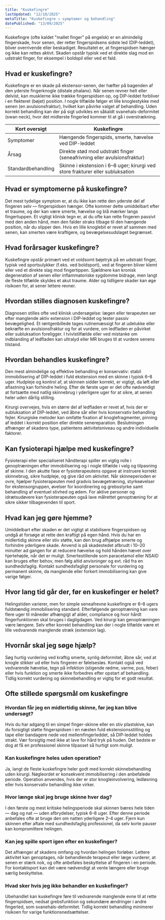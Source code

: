```yaml
---
title: "Kuskefingre"
lastUpdated: "12/10/2025"
metaTitle: "Kuskefingre → symptomer og behandling"
datePublished: "13/09/2025"
---
```


Kuskefingre (ofte kaldet "mallet finger" på engelsk) er en almindelig fingerskade, hvor senen, der retter fingerspidsens sidste led (DIP-leddet), bliver overrivende eller beskadiget. Resultatet er, at fingerspidsen hænger og ikke kan rettes aktivt. Skaden opstår typisk ved et direkte slag mod en udstrakt finger, for eksempel i boldspil eller ved et fald.

## Hvad er kuskefingre?
Kuskefingre er en skade på ekstensor-senen, der hæfter på bagenden af den yderste fingerknogle (distale phalanx). Når senen revner helt eller delvist, kan musklerne ikke trække fingerspidsen op, og DIP-leddet forbliver i en flekteret (bøjet) position. I nogle tilfælde følger et lille knoglestykke med senen (en avulsionsfraktur), hvilket kan påvirke valget af behandling. Uden korrekt behandling kan der på sigt udvikles en såkaldt svanehals-deformitet (swan neck), hvor det midterste fingerled kommer til at gå i overstrækning.

| Kort oversigt | Kuskefingre |
| --- | --- |
| Symptomer | Hængende fingerspids, smerte, hævelse ved DIP-leddet |
| Årsag | Direkte stød mod udstrakt finger (seneafrivning eller avulsionsfraktur) |
| Standardbehandling | Skinne i ekstension i 6–8 uger; kirurgi ved store frakturer eller subluksation |

## Hvad er symptomerne på kuskefingre?
Det mest tydelige symptom er, at du ikke kan rette den yderste del af fingeren selv — fingerspidsen hænger. Ofte kommer dette umiddelbart efter et traume, og der kan være smerte, hævelse og blå mærker langs fingertuppen. Et vigtigt klinisk tegn er, at du ofte kan rette fingeren passivt med den anden hånd, men den falder straks tilbage til den hængende position, når du slipper den. Hvis en lille knoglebit er revet af sammen med senen, kan smerten være kraftigere, og bevægelsesudslaget begrænset.

## Hvad forårsager kuskefingre?
Kuskefingre opstår primært ved et voldsomt bøjetryk på en udstrakt finger, typisk ved sportsulykker (f.eks. ved boldsport), ved at fingeren bliver klemt eller ved et direkte slag mod fingertippen. Sjældnere kan kronisk degeneration af senen eller inflammatoriske sygdomme bidrage, men langt de fleste tilfælde skyldes et akut traume. Alder og tidligere skader kan øge risikoen for, at sener lettere revner.

## Hvordan stilles diagnosen kuskefingre?
Diagnosen stilles ofte ved klinisk undersøgelse: lægen eller terapeuten ser efter manglende aktiv extension i DIP-leddet og tester passiv bevægelighed. Et røntgenbillede tages rutinemæssigt for at udelukke eller bekræfte en avulsionsfraktur og for at vurdere, om ledfladen er påvirket eller subluksation foreligger. I tvivlstilfælde eller ved mistanke om indblanding af ledfladen kan ultralyd eller MR bruges til at vurdere senens tilstand.

## Hvordan behandles kuskefingre?
Den mest almindelige og effektive behandling er konservativ: stabil immobilisering af DIP-leddet i fuld ekstension med en skinne i typisk 6–8 uger. Hudpleje og kontrol af, at skinnen sidder korrekt, er vigtigt, da løft eller aflastning kan forhindre heling. Efter de første uger er det ofte nødvendigt at fortsætte med natlig skinnebrug i yderligere uger for at sikre, at senen heler uden dårlig stilling.

Kirurgi overvejes, hvis en større del af ledfladen er revet af, hvis der er subluksation af DIP-leddet, ved åbne sår eller hvis konservativ behandling fejler. Kirurgiske metoder kan omfatte fixation af knoglefragmenter, pinning af leddet i korrekt position eller direkte senereparation. Beslutningen afhænger af skadens type, patientens aktivitetsniveau og andre individuelle faktorer.

## Kan fysioterapi hjælpe med kuskefingre?
Fysioterapi eller specialiseret håndterapi spiller en vigtig rolle i genoptræningen efter immobilisering og i nogle tilfælde i valg og tilpasning af skinne. I den akutte fase er fysioterapeutens opgave at instruere korrekt skinnebrug, sikre hudpleje, og give råd om aktivitet. Når skinneperioden er ovre, hjælper fysioterapeuten med gradvis bevægetræning, styrkeøvelser for ekstensorgruppen, øvelser for koordinering og grebsstyrke samt behandling af eventuel stivhed og ødem. For aktive personer og idrætsudøvere kan fysioterapeuten også lave målrettet genoptræning for at sikre sikker tilbagevenden til sport.

## Hvad kan jeg gøre hjemme?
Umiddelbart efter skaden er det vigtigt at stabilisere fingerspidsen og undgå at forsøge at rette den kraftigt på egen hånd. Hvis du har en midlertidig skinne eller stiv støtte, kan den brug afhjælpe smerte og forhindre yderligere skade. Anvend is på skadestedet afbrudt i 10–20 minutter ad gangen for at reducere hævelse og hold hånden hævet over hjertehøjde, når det er muligt. Smertestillende som paracetamol eller NSAID kan bruges efter behov, men følg altid anvisninger og evt. råd fra en sundhedsfaglig. Kontakt sundhedsfagligt personale for vurdering og permanent skinne, da manglende eller forkert immobilisering kan give varige følger.

## Hvor lang tid går der, før en kuskefinger er helet?
Helingstiden varierer, men for simple seneafrevne kuskefingre er 6–8 ugers fuldstændig immobilisering standard. Efterfølgende genoptræning kan vare flere uger til måneder afhængigt af alder, compliance og hvor hårdt fingerfunktionen skal bruges i dagligdagen. Ved kirurgi kan genoptræningen være længere. Selv efter korrekt behandling kan der i nogle tilfælde være et lille vedvarende manglende stræk (extension lag).

## Hvornår skal jeg søge hjælp?
Søg hurtig vurdering ved kraftig smerte, synlig deformitet, åbne sår, ved at knogle stikker ud eller hvis fingeren er følelsesløs. Kontakt også ved vedvarende hævelse, tegn på infektion (stigende rødme, varme, pus, feber) eller hvis funktion og smerte ikke forbedres efter opstart af behandling. Tidlig korrekt vurdering og skinnebehandling er vigtig for et godt resultat.

## Ofte stillede spørgsmål om kuskefingre

### Hvordan får jeg en midlertidig skinne, før jeg kan blive undersøgt?
Hvis du har adgang til en simpel finger-skinne eller en stiv plastskive, kan du forsigtigt støtte fingerspidsen i en næsten fuld ekstensionsstilling og tape eller bandagere nede ved mellemfingerleddet, så DIP-leddet holdes strakt. Vær forsigtig med ikke at lave for hård tryk på huden. Det bedste er dog at få en professionel skinne tilpasset så hurtigt som muligt.

### Kan kuskefingre heles uden operation?
Ja, langt de fleste kuskefingre heler godt med korrekt skinnebehandling uden kirurgi. Nøgleordet er konsekvent immobilisering i den anbefalede periode. Operation anvendes, hvis der er stor knogleinvolvering, ledløsning eller hvis konservativ behandling ikke virker.

### Hvor længe skal jeg bruge skinne hver dag?
I den første og mest kritiske helingsperiode skal skinnen bæres hele tiden — dag og nat — uden afbrydelser, typisk 6–8 uger. Efter denne periode anbefales ofte at bruge den om natten yderligere 2–4 uger. Fjern kun skinnen efter aftale med sundhedsfaglig professionel, da selv korte pauser kan kompromittere helingen.

### Kan jeg spille sport igen efter en kuskefinger?
Det afhænger af skadens omfang og hvordan helingen forløber. Lettere aktivitet kan genoptages, når behandlende terapeut eller læge vurderer, at senen er stærk nok, og ofte anbefales beskyttelse af fingeren i en periode. For kontaktsport kan det være nødvendigt at vente længere eller bruge særlig beskyttelse.

### Hvad sker hvis jeg ikke behandler en kuskefinger?
Ubehandlet kan kuskefingre føre til vedvarende manglende evne til at rette fingerspidsen, nedsat grebsfunktion og sekundære ændringer i andre fingerled, som svanehals-deformitet. Tidlig korrekt behandling minimerer risikoen for varige funktionsnedsættelser.
